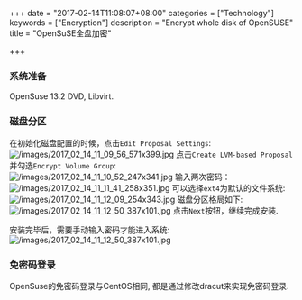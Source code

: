 +++
date = "2017-02-14T11:08:07+08:00"
categories = ["Technology"]
keywords = ["Encryption"]
description = "Encrypt whole disk of OpenSUSE"
title = "OpenSuSE全盘加密"

+++
### 系统准备
OpenSuse 13.2 DVD, Libvirt.    

### 磁盘分区
在初始化磁盘配置的时候，点击`Edit Proposal Settings`:   
![/images/2017_02_14_11_09_56_571x399.jpg](/images/2017_02_14_11_09_56_571x399.jpg)
点击`Create LVM-based Proposal`并勾选`Encrypt Volume Group`:    
![/images/2017_02_14_11_10_52_247x341.jpg](/images/2017_02_14_11_10_52_247x341.jpg)
输入两次密码：    
![/images/2017_02_14_11_11_41_258x351.jpg](/images/2017_02_14_11_11_41_258x351.jpg)
可以选择`ext4`为默认的文件系统:    
![/images/2017_02_14_11_12_09_254x343.jpg](/images/2017_02_14_11_12_09_254x343.jpg)
磁盘分区格局如下:    
![/images/2017_02_14_11_12_50_387x101.jpg](/images/2017_02_14_11_12_50_387x101.jpg)
点击`Next`按钮，继续完成安装.    

安装完毕后，需要手动输入密码才能进入系统:    
![/images/2017_02_14_11_12_50_387x101.jpg](/images/2017_02_14_11_12_50_387x101.jpg)

### 免密码登录
OpenSuse的免密码登录与CentOS相同, 都是通过修改dracut来实现免密码登录.    

